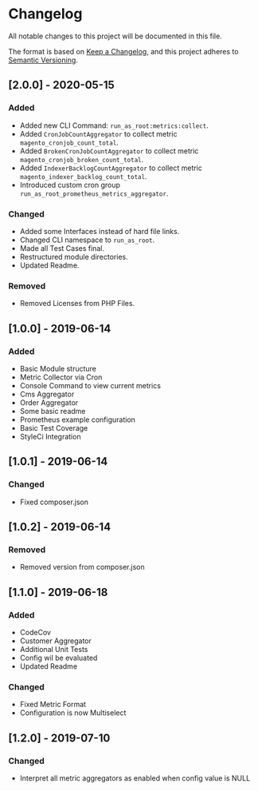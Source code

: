 # Changelog

All notable changes to this project will be documented in this file.

The format is based on [Keep a Changelog](https://keepachangelog.com/en/1.0.0/), and this project adheres to
[Semantic Versioning](https://semver.org/spec/v2.0.0.html).

## [2.0.0] - 2020-05-15

### Added

- Added new CLI Command: `run_as_root:metrics:collect`.
- Added `CronJobCountAggregator` to collect metric `magento_cronjob_count_total`.
- Added `BrokenCronJobCountAggregator` to collect metric `magento_cronjob_broken_count_total`.
- Added `IndexerBacklogCountAggregator` to collect metric `magento_indexer_backlog_count_total`.
- Introduced custom cron group `run_as_root_prometheus_metrics_aggregator`.

### Changed

- Added some Interfaces instead of hard file links.
- Changed CLI namespace to `run_as_root`.
- Made all Test Cases final.
- Restructured module directories.
- Updated Readme.

### Removed

- Removed Licenses from PHP Files.

## [1.0.0] - 2019-06-14

### Added

- Basic Module structure
- Metric Collector via Cron
- Console Command to view current metrics
- Cms Aggregator
- Order Aggregator
- Some basic readme
- Prometheus example configuration
- Basic Test Coverage
- StyleCi Integration

## [1.0.1] - 2019-06-14

### Changed

- Fixed composer.json

## [1.0.2] - 2019-06-14

### Removed

- Removed version from composer.json

## [1.1.0] - 2019-06-18

### Added

- CodeCov
- Customer Aggregator
- Additional Unit Tests
- Config wil be evaluated
- Updated Readme

### Changed

- Fixed Metric Format
- Configuration is now Multiselect

## [1.2.0] - 2019-07-10

### Changed

- Interpret all metric aggregators as enabled when config value is NULL


